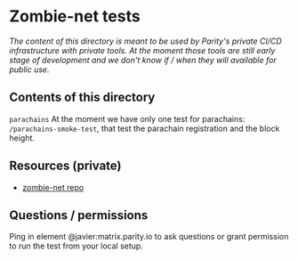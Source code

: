 # Zombie-net tests

_The content of this directory is meant to be used by Parity's private CI/CD infrastructure with private tools. At the moment those tools are still early stage of development and we don't know if / when they will available for public use._

## Contents of this directory

`parachains`
    At the moment we have only one test for parachains: `/parachains-smoke-test`, that test the parachain registration and the block height.

## Resources (private)

* [zombie-net repo](https://gitlab.parity.io/parity/simnet/-/tree/master)

## Questions / permissions

Ping in element @javier:matrix.parity.io to ask questions or grant permission to run the test from your local setup.
